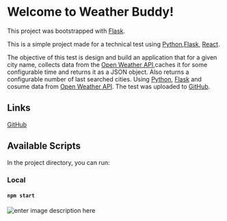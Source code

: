 # Welcome to Weather Buddy!

This project was bootstrapped with [Flask](https://flask.palletsprojects.com/en/2.0.x/).

This is a simple project made for a technical test using [Python](https://www.python.org/),[Flask](https://flask.palletsprojects.com/en/2.0.x/), [React](https://reactjs.org/).

The objective of this test is design and build an application that for a given city name, collects data from the [Open Weather API](https://openweathermap.org/),caches it for some configurable time and returns it as a JSON object. Also returns a configurable number of last searched cities. Using [Python](https://www.python.org/), [Flask](https://flask.palletsprojects.com/en/2.0.x/) and cosume data from [Open Weather API](https://openweathermap.org/). The test was uploaded to [GitHub](https://github.com/).

## Links

[GitHub](https://github.com/coelhots/WeatherBuddy)

## Available Scripts

In the project directory, you can run:

### Local

#### `npm start`

![enter image description here](https://)
